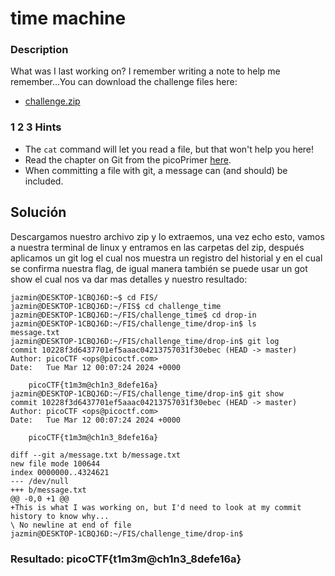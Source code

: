# time machine

### Description

What was I last working on? I remember writing a note to help me remember...You can download the challenge files here:

- [challenge.zip](https://artifacts.picoctf.net/c_titan/161/challenge.zip)

### 1 2 3 Hints 

* The `cat` command will let you read a file, but that won't help you here!
* Read the chapter on Git from the picoPrimer [here](https://primer.picoctf.org/#_git_version_control).
* When committing a file with git, a message can (and should) be included.


## Solución
 Descargamos nuestro archivo zip y lo extraemos, una vez echo esto, vamos a nuestra terminal de linux y entramos en las carpetas del zip, después aplicamos un git log el cual nos muestra un registro del historial y en el cual se confirma nuestra flag, de igual manera también se puede usar un got show el cual nos va dar mas detalles y nuestro resultado:

```
jazmin@DESKTOP-1CBQJ6D:~$ cd FIS/
jazmin@DESKTOP-1CBQJ6D:~/FIS$ cd challenge_time
jazmin@DESKTOP-1CBQJ6D:~/FIS/challenge_time$ cd drop-in
jazmin@DESKTOP-1CBQJ6D:~/FIS/challenge_time/drop-in$ ls
message.txt
jazmin@DESKTOP-1CBQJ6D:~/FIS/challenge_time/drop-in$ git log
commit 10228f3d6437701ef5aaac04213757031f30ebec (HEAD -> master)
Author: picoCTF <ops@picoctf.com>
Date:   Tue Mar 12 00:07:24 2024 +0000

    picoCTF{t1m3m@ch1n3_8defe16a}
jazmin@DESKTOP-1CBQJ6D:~/FIS/challenge_time/drop-in$ git show
commit 10228f3d6437701ef5aaac04213757031f30ebec (HEAD -> master)
Author: picoCTF <ops@picoctf.com>
Date:   Tue Mar 12 00:07:24 2024 +0000

    picoCTF{t1m3m@ch1n3_8defe16a}

diff --git a/message.txt b/message.txt
new file mode 100644
index 0000000..4324621
--- /dev/null
+++ b/message.txt
@@ -0,0 +1 @@
+This is what I was working on, but I'd need to look at my commit history to know why...
\ No newline at end of file
jazmin@DESKTOP-1CBQJ6D:~/FIS/challenge_time/drop-in$
```

### Resultado: picoCTF{t1m3m@ch1n3_8defe16a}
